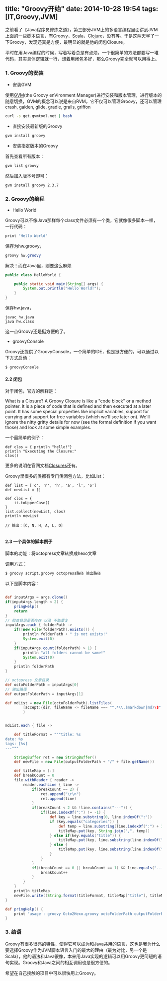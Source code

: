 title:  "Groovy开始"
date:  2014-10-28 19:54
tags: [IT,Groovy,JVM]
---

之前看了《Java程序员修炼之道》，第三部分JVM上的多语言编程里面讲到JVM上面的一些脚本语言，有Groovy，Scala，Clojure，没有等。于是这两天学了一下Groovy，发现还真是方便，最明显的就是他的闭包Closure。


平时在用Java编程的时候，写着写着总是有点烦，一个很简单的方法都要写一堆代码，其实具体逻辑就一行，想着用闭包多好，那么Groovy完全就可以用得上。

<!-- more -->

### 1. Groovy的安装

- 安装GVM

使用[GVM](http://gvmtool.net)(the Groovy enVironment Manager)进行安装和版本管理，进行版本的随意切换，GVM的概念可以说是来自RVM，它不仅可以管理Groovy，还可以管理crash, gaiden, glide, gradle, grails, griffon

``` bash
curl -s get.gvmtool.net | bash
```

- 直接安装最新版的Groovy

``` bash
gvm install groovy
```
	
- 安装指定版本的Groovy
	
首先查看所有版本：
  
``` bash
gvm list groovy
```
	
然后加入版本号即可：
	
``` bash
gvm install groovy 2.3.7
```

### 2. Groovy的编程

- Hello World

Groovy可以不像Java那样每个class文件必须有一个类，它就像很多脚本一样，一行代码：

``` java
print "Hello World"
```

保存为hw.groovy，

``` java
groovy hw.groovy
```
解决！而在Java里，则要这么麻烦

``` java
public class HelloWorld {

	public static void main(String[] args) {
		System.out.println("Hello World!");
	}
}

```
保存hw.java，

```
javac hw.java
java hw.class
```
这一点Groovy还是挺方便的了。

- groovyConsole

Groovy还提供了GroovyConsole，一个简单的IDE，也是挺方便的，可以通过以下方式启动：

```bash
$ groovyConsole
```

#### 2.2 闭包

对于闭包，官方的解释是：

What is a Closure?
A Groovy Closure is like a "code block" or a method pointer. It is a 
piece of code that is defined and then executed at a later point. It has some special properties like implicit variables, support for currying and support for free variables (which we'll see later on). We'll ignore the nitty gritty details for now (see the formal definition if you want those) and look at some simple examples.

一个最简单的例子：

```
def clos = { println "hello!"}
println "Executing the Closure:"
clos()
```

更多的说明在官网文档[Closures](http://groovy.codehaus.org/Closures)还有。

Groovy里很多的类都有专门传闭包方法，比如List：

```
def list = ['c', 'n', 'h', 'a', 'l', 'o']
def newList = []
		
def clos = {
	it.toUpperCase()
}
list.collect(newList, clos)
println newList

// 输出：[C, N, H, A, L, O]
		
```

#### 2.3 一个具体的脚本例子

脚本的功能：将octopress文章转换成hexo文章

调用方式：

```bash
$ groovy script.groovy octopress路径 输出路径
```

以下是脚本内容：

```groovy

def inputArgs = args.clone()
if(inputArgs.length < 2) {
	pringHelp()
	return
}
// 检查目录是否存在 以及 不能重复
inputArgs.each { folderPath ->
	if(!new File(folderPath).exists()) {
		println folderPath + " is not exists!"
		System.exit(0)
	}
	if(inputArgs.count(folderPath) > 1) {
		println "all folders cannot be same!"
		System.exit(0)
	}
	println folderPath
}

// octopress 文章目录
def octoFolderPath = inputArgs[0]
// 输出路径
def outputFolderPath = inputArgs[1]

def mdList = new File(octoFolderPath).listFiles(
		[accept:{dir, fileName -> fileName ==~ "^.*\\.(markdown|md)\$" }] as FilenameFilter
		)


mdList.each { file ->

	def titleFormat = """title: %s
date: %s
tags: [%s]
---"""

	StringBuffer ret = new StringBuffer()
	def newFile = new File(outputFolderPath + "/" + file.getName())

	def titleMap = [:]
	def breakCount = 0
	file.withReader { reader ->
		reader.eachLine { line ->
			if(breakCount == 2) {
				ret.append("\r\n")
				ret.append(line)
			}
			if(breakCount < 2 && !line.contains("---")) {
				if(line.indexOf(":") != -1) {
					def key = line.substring(0, line.indexOf(":"))
					if (key.equals("categories")) {
						def temp = line.substring(line.indexOf(":") + 1, line.length()).replaceAll("\"", "").trim().split(" ");
						titleMap.put(key, String.join(",", temp))
					} else if(key.equals("title")) {
						titleMap.put(key, line.substring(line.indexOf(":") + 1, line.length()).replaceAll("\\[", "").replaceAll("\\]", ""))
					} else {
						titleMap.put(key, line.substring(line.indexOf(":") + 1, line.length()).replaceAll("\"", ""))
					}
				}
			}
			if((breakCount == 0 || breakCount == 1) && line.equals("---")) {
				breakCount++
			}
		}
	}
	println titleMap
	newFile.write((String.format(titleFormat, titleMap["title"], titleMap["date"], titleMap["categories"])) + ret.toString(), "UTF-8")
}

def pringHelp() {
	print "usage : groovy Octo2Hexo.groovy octoFolderPath outputFolderPath"
}
```

### 3. 结语
Groovy有很多很亮的特性，使得它可以成为和Java共用的语言，这也是我为什么要选择Groovy作为JVM脚本语言入门的最大的理由（最为对比，另一个是Scala），他的语法和Java很像，本来用Java实现的逻辑可以用Groovy更简短的语句实现。Groovy和Java之间的相互调用也是很方便的。

希望在自己接触的项目中可以很快用上Groovy。

